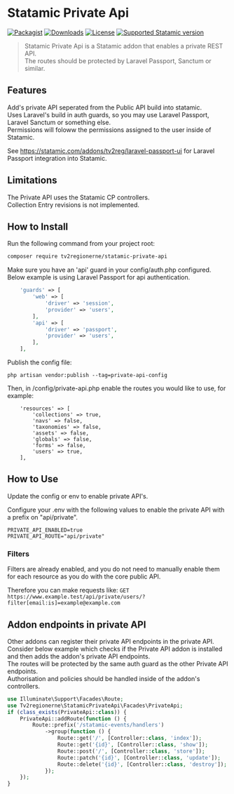# Statamic Private Api

<!-- statamic:hide -->
[![Packagist](https://img.shields.io/packagist/v/tv2regionerne/statamic-passport.svg?style=flat-square)](https://packagist.org/packages/tv2regionerne/statamic-passport)
[![Downloads](https://img.shields.io/packagist/dt/tv2regionerne/statamic-passport.svg?style=flat-square)](https://packagist.org/packages/tv2regionerne/statamic-passport)
[![License](https://img.shields.io/github/license/tv2regionerne/statamic-passport.svg?style=flat-square)](LICENSE)
[![Supported Statamic version](https://img.shields.io/badge/Statamic-4.0%2B-FF269E)](https://github.com/statamic/cms/releases)
<!-- /statamic:hide -->

> Statamic Private Api is a Statamic addon that enables a private REST API.  
> The routes should be protected by Laravel Passport, Sanctum or similar.

## Features
Add's private API seperated from the Public API build into statamic.  
Uses Laravel's build in auth guards, so you may use Laravel Passport, Laravel Sanctum or something else.  
Permissions will foloww the permissions assigned to the user inside of Statamic.

See https://statamic.com/addons/tv2reg/laravel-passport-ui for Laravel Passport integration into Statamic.

## Limitations
The Private API uses the Statamic CP controllers.  
Collection Entry revisions is not implemented. 

## How to Install

Run the following command from your project root:

``` bash
composer require tv2regionerne/statamic-private-api
```

Make sure you have an 'api' guard in your config/auth.php configured.  
Below example is using Laravel Passport for api authentication.

```php
    'guards' => [
        'web' => [
            'driver' => 'session',
            'provider' => 'users',
        ],
        'api' => [
            'driver' => 'passport',
            'provider' => 'users',
        ],
    ],
```

Publish the config file:
```
php artisan vendor:publish --tag=private-api-config
```

Then, in /config/private-api.php enable the routes you would like to use, for example:
```
    'resources' => [
        'collections' => true,
        'navs' => false,
        'taxonomies' => false,
        'assets' => false,
        'globals' => false,
        'forms' => false,
        'users' => true,
    ],
```

## How to Use

Update the config or env to enable private API's.

Configure your .env with the following values to enable the private API with a prefix on "api/private".
```env
PRIVATE_API_ENABLED=true
PRIVATE_API_ROUTE="api/private"
```

### Filters

Filters are already enabled, and you do not need to manually enable them for each resource as you do with the core public API.

Therefore you can make requests like:
```GET https://www.example.test/api/private/users/?filter[email:is]=example@example.com```

## Addon endpoints in private API
Other addons can register their private API endpoints in the private API.  
Consider below example which checks if the Private API addon is installed and then adds the addon's private API endpoints.  
The routes will be protected by the same auth guard as the other Private API endpoints.  
Authorisation and policies should be handled inside of the addon's controllers.
```php
use Illuminate\Support\Facades\Route;
use Tv2regionerne\StatamicPrivateApi\Facades\PrivateApi;
if (class_exists(PrivateApi::class)) {
    PrivateApi::addRoute(function () {
        Route::prefix('/statamic-events/handlers')
            ->group(function () {
                Route::get('/', [Controller::class, 'index']);
                Route::get('{id}', [Controller::class, 'show']);
                Route::post('/', [Controller::class, 'store']);
                Route::patch('{id}', [Controller::class, 'update']);
                Route::delete('{id}', [Controller::class, 'destroy']);
            });
    });
}
```
